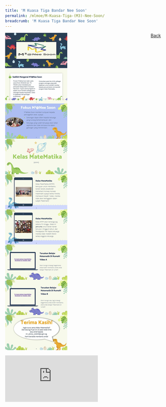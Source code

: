 ```yaml
---
title: 'M Kuasa Tiga Bandar Nee Soon'
permalink: /mlmoe/M-Kuasa-Tiga-(M3)-Nee-Soon/
breadcrumb: 'M Kuasa Tiga Bandar Nee Soon'
---
```

<a href="/gallery/pameran- bahasa- melayu-malay-language-exhibitions-e/community-partners/" style="float:right;">Back</a>
 <img src="/images/M3Nee Soon-ML.jpg"> <br/>
<div class="video-container">
  <iframe src="https://www.youtube.com/embed/PZdlpc1PrwM" frameborder="0" allow="accelerometer; autoplay; encrypted-media; gyroscope; picture-in-picture" allowfullscreen></iframe></div>
